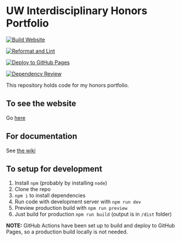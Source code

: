 # UW Interdisciplinary Honors Portfolio

[![Build Website](https://github.com/kjy5/honors-portfolio/actions/workflows/build.yml/badge.svg)](https://github.com/kjy5/honors-portfolio/actions/workflows/build.yml)

[![Reformat and Lint](https://github.com/kjy5/honors-portfolio/actions/workflows/reformat-and-lint.yml/badge.svg)](https://github.com/kjy5/honors-portfolio/actions/workflows/reformat-and-lint.yml)

[![Deploy to GitHub Pages](https://github.com/kjy5/honors-portfolio/actions/workflows/deploy.yml/badge.svg)](https://github.com/kjy5/honors-portfolio/actions/workflows/deploy.yml)

[![Dependency Review](https://github.com/kjy5/honors-portfolio/actions/workflows/dependency-review.yml/badge.svg)](https://github.com/kjy5/honors-portfolio/actions/workflows/dependency-review.yml)

This repository holds code for my honors portfolio.

## To see the website

Go [here](https://kjy5.github.io/honors-portfolio/)

## For documentation

See [the wiki](https://github.com/kjy5/honors-portfolio/wiki)

## To setup for development

1. Install `npm` (probably by installing `node`)
2. Clone the repo
3. `npm i` to install dependencies
4. Run code with development server with `npm run dev`
5. Preview production build with `npm run preview`
6. Just build for production `npm run build` (output is in `/dist` folder)

**NOTE:** GitHub Actions have been set up to build and deploy to GitHub Pages, so a production build locally is not needed.
